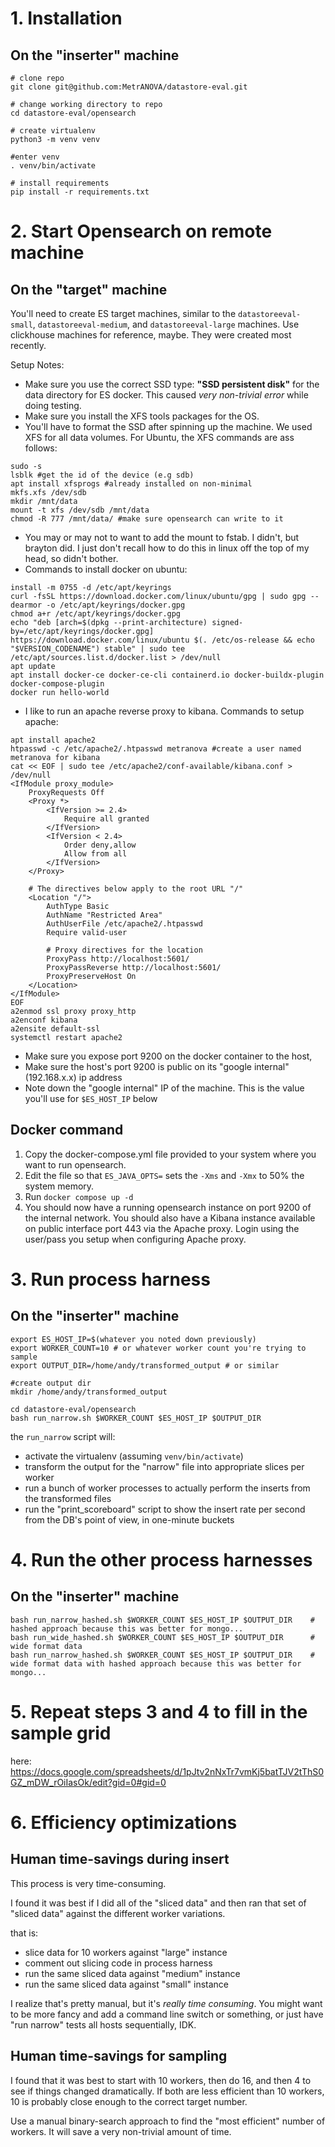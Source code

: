 # 1. Installation

## On the "inserter" machine

```
# clone repo
git clone git@github.com:MetrANOVA/datastore-eval.git

# change working directory to repo
cd datastore-eval/opensearch

# create virtualenv
python3 -m venv venv

#enter venv
. venv/bin/activate

# install requirements
pip install -r requirements.txt
```

# 2. Start Opensearch on remote machine

## On the "target" machine

You'll need to create ES target machines, similar to the `datastoreeval-small`, `datastoreeval-medium`, and `datastoreeval-large` machines. Use clickhouse machines for reference, maybe. They were created most recently.

Setup Notes:
- Make sure you use the correct SSD type: **"SSD persistent disk"** for the data directory for ES docker. This caused *very non-trivial error* while doing testing.
- Make sure you install the XFS tools packages for the OS.
- You'll have to format the SSD after spinning up the machine. We used XFS for all data volumes. For Ubuntu, the XFS commands are ass follows:
```
sudo -s
lsblk #get the id of the device (e.g sdb)
apt install xfsprogs #already installed on non-minimal
mkfs.xfs /dev/sdb
mkdir /mnt/data
mount -t xfs /dev/sdb /mnt/data
chmod -R 777 /mnt/data/ #make sure opensearch can write to it
```
- You may or may not to want to add the mount to fstab. I didn't, but brayton did. I just don't recall how to do this in linux off the top of my head, so didn't bother.
- Commands to install docker on ubuntu:
```
install -m 0755 -d /etc/apt/keyrings
curl -fsSL https://download.docker.com/linux/ubuntu/gpg | sudo gpg --dearmor -o /etc/apt/keyrings/docker.gpg
chmod a+r /etc/apt/keyrings/docker.gpg
echo "deb [arch=$(dpkg --print-architecture) signed-by=/etc/apt/keyrings/docker.gpg] https://download.docker.com/linux/ubuntu $(. /etc/os-release && echo "$VERSION_CODENAME") stable" | sudo tee /etc/apt/sources.list.d/docker.list > /dev/null
apt update
apt install docker-ce docker-ce-cli containerd.io docker-buildx-plugin docker-compose-plugin
docker run hello-world
```
- I like to run an apache reverse proxy to kibana. Commands to setup apache:

```
apt install apache2
htpasswd -c /etc/apache2/.htpasswd metranova #create a user named metranova for kibana
cat << EOF | sudo tee /etc/apache2/conf-available/kibana.conf > /dev/null
<IfModule proxy_module>
    ProxyRequests Off
    <Proxy *>
        <IfVersion >= 2.4>
            Require all granted
        </IfVersion>
        <IfVersion < 2.4>
            Order deny,allow
            Allow from all
        </IfVersion>
    </Proxy>

    # The directives below apply to the root URL "/"
    <Location "/">
        AuthType Basic
        AuthName "Restricted Area"
        AuthUserFile /etc/apache2/.htpasswd
        Require valid-user

        # Proxy directives for the location
        ProxyPass http://localhost:5601/
        ProxyPassReverse http://localhost:5601/
        ProxyPreserveHost On
    </Location>
</IfModule>
EOF
a2enmod ssl proxy proxy_http
a2enconf kibana
a2ensite default-ssl
systemctl restart apache2
```


- Make sure you expose port 9200 on the docker container to the host,
- Make sure the host's port 9200 is public on its "google internal" (192.168.x.x) ip address
- Note down the "google internal" IP of the machine. This is the value you'll use for `$ES_HOST_IP` below

## Docker command

1. Copy the docker-compose.yml file provided to your system where you want to run opensearch.
2. Edit the file so that `ES_JAVA_OPTS=` sets the `-Xms` and `-Xmx` to 50% the system memory.
3. Run `docker compose up -d`
4. You should now have a running opensearch instance on port 9200 of the internal network. You should also have a Kibana instance available on public interface port 443 via the Apache proxy. Login using the user/pass you setup when configuring Apache proxy. 

# 3. Run process harness

## On the "inserter" machine

```
export ES_HOST_IP=$(whatever you noted down previously)
export WORKER_COUNT=10 # or whatever worker count you're trying to sample
export OUTPUT_DIR=/home/andy/transformed_output # or similar

#create output dir
mkdir /home/andy/transformed_output

cd datastore-eval/opensearch
bash run_narrow.sh $WORKER_COUNT $ES_HOST_IP $OUTPUT_DIR
```

the `run_narrow` script will:
- activate the virtualenv (assuming `venv/bin/activate`)
- transform the output for the "narrow" file into appropriate slices per worker
- run a bunch of worker processes to actually perform the inserts from the transformed files
- run the "print_scoreboard" script to show the insert rate per second from the DB's point of view, in one-minute buckets

# 4. Run the other process harnesses

## On the "inserter" machine

```
bash run_narrow_hashed.sh $WORKER_COUNT $ES_HOST_IP $OUTPUT_DIR    # hashed approach because this was better for mongo...
bash run_wide_hashed.sh $WORKER_COUNT $ES_HOST_IP $OUTPUT_DIR      # wide format data
bash run_narrow_hashed.sh $WORKER_COUNT $ES_HOST_IP $OUTPUT_DIR    # wide format data with hashed approach because this was better for mongo...
```

# 5. Repeat steps 3 and 4 to fill in the sample grid

here: https://docs.google.com/spreadsheets/d/1pJtv2nNxTr7vmKj5batTJV2tThS0GZ_mDW_rOiIasOk/edit?gid=0#gid=0

# 6. Efficiency optimizations

## Human time-savings during insert

This process is very time-consuming.

I found it was best if I did all of the "sliced data" and then ran that set of "sliced data" against the different worker variations.

that is:

- slice data for 10 workers against "large" instance
- comment out slicing code in process harness
- run the same sliced data against "medium" instance
- run the same sliced data against "small" instance

I realize that's pretty manual, but it's *really time consuming*. You might want to be more fancy and add a command line switch or something, or just have "run narrow" tests all hosts sequentially, IDK.

## Human time-savings for sampling

I found that it was best to start with 10 workers, then do 16, and then 4 to see if things changed dramatically. If both are less efficient than 10 workers, 10 is probably close enough to the correct target number.

Use a manual binary-search approach to find the "most efficient" number of workers. It will save a very non-trivial amount of time.